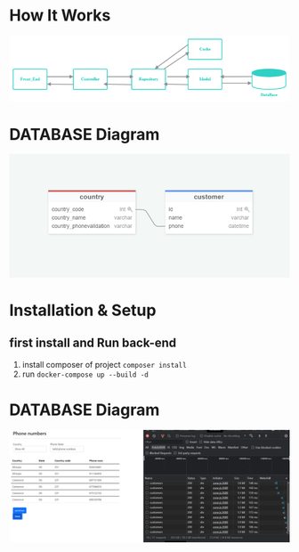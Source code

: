 # How It Works

<img src="./../../Application Diagram.png">

# DATABASE Diagram
<img src="./../../DATABASE Diagram.PNG">

# Installation & Setup
## first install and Run back-end
 1. install composer of project `composer install` 
 2. run `docker-compose up --build -d`


# DATABASE Diagram
<img src="./../../Application Running.PNG">
